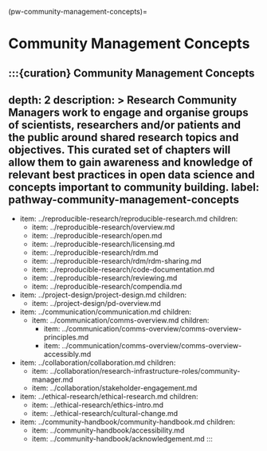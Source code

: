 (pw-community-management-concepts)=
# Community Management Concepts
:::{curation} Community Management Concepts
---
depth: 2
description: >
   Research Community Managers work to engage and organise groups of scientists, researchers and/or patients and the public around shared research topics and objectives.
   This curated set of chapters will allow them to gain awareness and knowledge of relevant best practices in open data science and concepts important to community building.
label: pathway-community-management-concepts
---
- item: ../reproducible-research/reproducible-research.md
  children:
    - item: ../reproducible-research/overview.md
    - item: ../reproducible-research/open.md
    - item: ../reproducible-research/licensing.md
    - item: ../reproducible-research/rdm.md
    - item: ../reproducible-research/rdm/rdm-sharing.md
    - item: ../reproducible-research/code-documentation.md
    - item: ../reproducible-research/reviewing.md
    - item: ../reproducible-research/compendia.md
- item: ../project-design/project-design.md
  children:
    - item: ../project-design/pd-overview.md
- item: ../communication/communication.md
  children:
    - item: ../communication/comms-overview.md
      children:
        - item: ../communication/comms-overview/comms-overview-principles.md
        - item: ../communication/comms-overview/comms-overview-accessibly.md
- item: ../collaboration/collaboration.md
  children:
    - item: ../collaboration/research-infrastructure-roles/community-manager.md
    - item: ../collaboration/stakeholder-engagement.md
- item: ../ethical-research/ethical-research.md
  children:
    - item: ../ethical-research/ethics-intro.md
    - item: ../ethical-research/cultural-change.md
- item: ../community-handbook/community-handbook.md
  children:
    - item: ../community-handbook/accessibility.md
    - item: ../community-handbook/acknowledgement.md
:::

